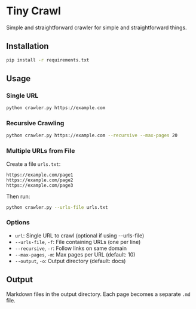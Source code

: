# Tiny Crawl

Simple and straightforward crawler for simple and straightforward things.

## Installation

```bash
pip install -r requirements.txt
```

## Usage

### Single URL
```bash
python crawler.py https://example.com
```

### Recursive Crawling
```bash
python crawler.py https://example.com --recursive --max-pages 20
```

### Multiple URLs from File
Create a file `urls.txt`:
```
https://example.com/page1
https://example.com/page2
https://example.com/page3
```

Then run:
```bash
python crawler.py --urls-file urls.txt
```

### Options
- `url`: Single URL to crawl (optional if using --urls-file)
- `--urls-file`, `-f`: File containing URLs (one per line)
- `--recursive`, `-r`: Follow links on same domain
- `--max-pages`, `-m`: Max pages per URL (default: 10)
- `--output`, `-o`: Output directory (default: docs)

## Output
Markdown files in the output directory. Each page becomes a separate `.md` file.
